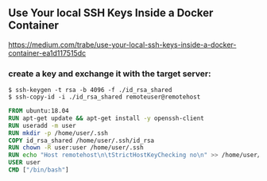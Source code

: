 ## Use Your local SSH Keys Inside a Docker Container
https://medium.com/trabe/use-your-local-ssh-keys-inside-a-docker-container-ea1d117515dc

### create a key and exchange it with the target server:
```shell
$ ssh-keygen -t rsa -b 4096 -f ./id_rsa_shared
$ ssh-copy-id -i ./id_rsa_shared remoteuser@remotehost
```

```Dockerfile
FROM ubuntu:18.04
RUN apt-get update && apt-get install -y openssh-client
RUN useradd -m user
RUN mkdir -p /home/user/.ssh
COPY id_rsa_shared /home/user/.ssh/id_rsa
RUN chown -R user:user /home/user/.ssh
RUN echo "Host remotehost\n\tStrictHostKeyChecking no\n" >> /home/user/.ssh/config
USER user
CMD ["/bin/bash"]
```
